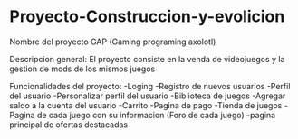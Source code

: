 # Proyecto-Construccion-y-evolicion
Nombre del proyecto GAP (Gaming programing axolotl)



Descripcion general:
El proyecto consiste en la venda de videojuegos y la gestion de mods de los mismos juegos 

Funcionalidades del proyecto:
-Loging
-Registro de nuevos usuarios
-Perfil del usuario
-Personalizar perfil del usuario
-Biblioteca de juegos
-Agregar saldo a la cuenta del usuario
-Carrito
-Pagina de pago
-Tienda de juegos
-Pagina de cada juego con su informacion (Foro de cada juego)
-pagina principal de ofertas destacadas


